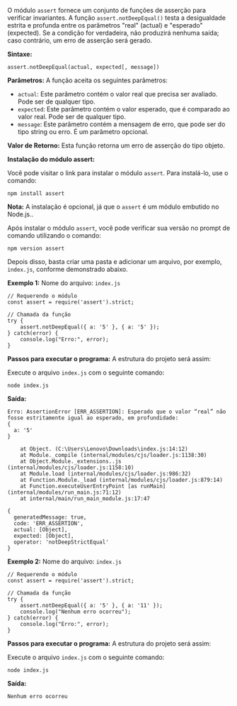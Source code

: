 O módulo `assert` fornece um conjunto de funções de asserção para verificar invariantes. A função `assert.notDeepEqual()` testa a desigualdade estrita e profunda entre os parâmetros "real" (actual) e "esperado" (expected). Se a condição for verdadeira, não produzirá nenhuma saída; caso contrário, um erro de asserção será gerado.

**Sintaxe:**

```
assert.notDeepEqual(actual, expected[, message])
```

**Parâmetros:** A função aceita os seguintes parâmetros:

- `actual`: Este parâmetro contém o valor real que precisa ser avaliado. Pode ser de qualquer tipo.
- `expected`: Este parâmetro contém o valor esperado, que é comparado ao valor real. Pode ser de qualquer tipo.
- `message`: Este parâmetro contém a mensagem de erro, que pode ser do tipo string ou erro. É um parâmetro opcional.

**Valor de Retorno:** Esta função retorna um erro de asserção do tipo objeto.

**Instalação do módulo assert:**

Você pode visitar o link para instalar o módulo `assert`. Para instalá-lo, use o comando:

```
npm install assert
```

**Nota:** A instalação é opcional, já que o `assert` é um módulo embutido no Node.js..

Após instalar o módulo `assert`, você pode verificar sua versão no prompt de comando utilizando o comando:

```
npm version assert
```

Depois disso, basta criar uma pasta e adicionar um arquivo, por exemplo, `index.js`, conforme demonstrado abaixo.

**Exemplo 1:** Nome do arquivo: `index.js`

```
// Requerendo o módulo
const assert = require('assert').strict;

// Chamada da função
try {
    assert.notDeepEqual({ a: '5' }, { a: '5' });
} catch(error) {
    console.log("Erro:", error);
}
```

**Passos para executar o programa:** A estrutura do projeto será assim:

Execute o arquivo `index.js` com o seguinte comando:

```
node index.js
```

**Saída:**

```
Erro: AssertionError [ERR_ASSERTION]: Esperado que o valor “real” não fosse estritamente igual ao esperado, em profundidade:
{
  a: '5'
}

    at Object. (C:\Users\Lenovo\Downloads\index.js:14:12)
    at Module._compile (internal/modules/cjs/loader.js:1138:30)
    at Object.Module._extensions..js (internal/modules/cjs/loader.js:1158:10)
    at Module.load (internal/modules/cjs/loader.js:986:32)
    at Function.Module._load (internal/modules/cjs/loader.js:879:14)
    at Function.executeUserEntryPoint [as runMain] (internal/modules/run_main.js:71:12)
    at internal/main/run_main_module.js:17:47

{
  generatedMessage: true,
  code: 'ERR_ASSERTION',
  actual: [Object],
  expected: [Object],
  operator: 'notDeepStrictEqual'
}
```

**Exemplo 2:** Nome do arquivo: `index.js`

```
// Requerendo o módulo
const assert = require('assert').strict;

// Chamada da função
try {
    assert.notDeepEqual({ a: '5' }, { a: '11' });
    console.log("Nenhum erro ocorreu");
} catch(error) {
    console.log("Erro:", error);
}
```

**Passos para executar o programa:** A estrutura do projeto será assim:

Execute o arquivo `index.js` com o seguinte comando:

```
node index.js
```

**Saída:**


```
Nenhum erro ocorreu
```





